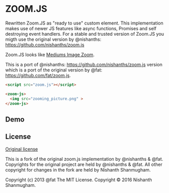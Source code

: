 # ZOOM.JS

Rewritten Zoom.JS as "ready to use" custom element. This implementation makes use of newer JS features like async functions, Promises and self destroying event handlers. For a stable and trusted version of Zoom.JS you migth use the original version by @nishanths: <https://github.com/nishanths/zoom.js>

Zoom.JS looks like [Mediums Image Zoom](https://medium.com/designing-medium/image-zoom-on-medium-24d146fc0c20). 

This is a port of @nishanths: <https://github.com/nishanths/zoom.js> version which is a port of the original version by @fat: <https://github.com/fat/zoom.js>.


  ```html
  <script src="zoom.js"></script>
  
  <zoom-js>
    <img src="zooming_picture.png" >
  </zoom-js>
  ```

## Demo


## License

[Original license](https://raw.githubusercontent.com/fat/zoom.js/master/MIT-LICENSE.txt)

This is a fork of the original zoom.js implementation by @nishanths & @fat.
Copyrights for the original project are held by @nishanths & @fat. All other copyright
for changes in the fork are held by Nishanth Shanmugham.

Copyright (c) 2013 @fat
The MIT License. Copyright © 2016 Nishanth Shanmugham.
